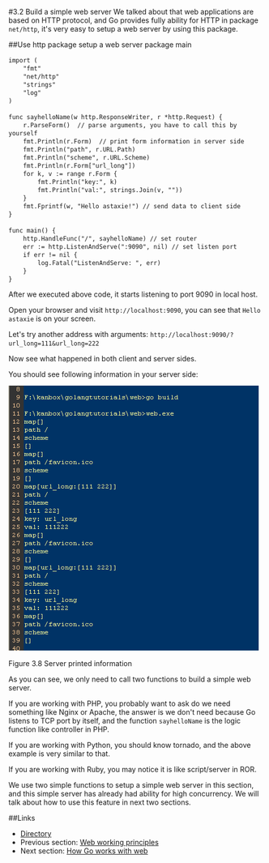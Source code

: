 #3.2 Build a simple web server
We talked about that web applications are based on HTTP protocol, and Go provides fully ability for HTTP in package `net/http`, it's very easy to setup a web server by using this package.

##Use http package setup a web server
	package main

	import (
    	"fmt"
    	"net/http"
    	"strings"
    	"log"
	)

	func sayhelloName(w http.ResponseWriter, r *http.Request) {
    	r.ParseForm()  // parse arguments, you have to call this by yourself
    	fmt.Println(r.Form)  // print form information in server side
    	fmt.Println("path", r.URL.Path)
    	fmt.Println("scheme", r.URL.Scheme)
    	fmt.Println(r.Form["url_long"])
    	for k, v := range r.Form {
        	fmt.Println("key:", k)
        	fmt.Println("val:", strings.Join(v, ""))
    	}
    	fmt.Fprintf(w, "Hello astaxie!") // send data to client side
	}

	func main() {
    	http.HandleFunc("/", sayhelloName) // set router
    	err := http.ListenAndServe(":9090", nil) // set listen port
    	if err != nil {
        	log.Fatal("ListenAndServe: ", err)
    	}
	}
	
After we executed above code, it starts listening to port 9090 in local host.

Open your browser and visit `http://localhost:9090`, you can see that `Hello astaxie` is on your screen.

Let's try another address with arguments: `http://localhost:9090/?url_long=111&url_long=222`

Now see what happened in both client and server sides.

You should see following information in your server side:

![](images/3.2.goweb.png?raw=true)

Figure 3.8 Server printed information

As you can see, we only need to call two functions to build a simple web server.

If you are working with PHP, you probably want to ask do we need something like Nginx or Apache, the answer is we don't need because Go listens to TCP port by itself, and the function `sayhelloName` is the logic function like controller in PHP.

If you are working with Python, you should know tornado, and the above example is very similar to that.

If you are working with Ruby, you may notice it is like script/server in ROR.

We use two simple functions to setup a simple web server in this section, and this simple server has already had ability for high concurrency. We will talk about how to use this feature in next two sections.

##Links
- [Directory](preface.md)
- Previous section: [Web working principles](03.1.md)
- Next section: [How Go works with web](03.3.md)